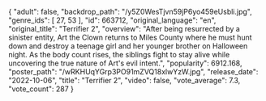 {
    "adult": false,
    "backdrop_path": "/y5Z0WesTjvn59jP6yo459eUsbli.jpg",
    "genre_ids": [
        27,
        53
    ],
    "id": 663712,
    "original_language": "en",
    "original_title": "Terrifier 2",
    "overview": "After being resurrected by a sinister entity, Art the Clown returns to Miles County where he must hunt down and destroy a teenage girl and her younger brother on Halloween night.  As the body count rises, the siblings fight to stay alive while uncovering the true nature of Art's evil intent.",
    "popularity": 6912.168,
    "poster_path": "/wRKHUqYGrp3PO91mZVQ18xlwYzW.jpg",
    "release_date": "2022-10-06",
    "title": "Terrifier 2",
    "video": false,
    "vote_average": 7.3,
    "vote_count": 287
}
